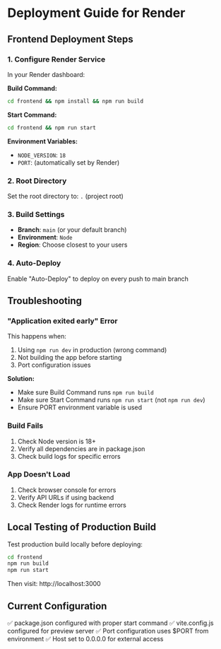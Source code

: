 # Deployment Guide for Render

## Frontend Deployment Steps

### 1. Configure Render Service

In your Render dashboard:

**Build Command:**
```bash
cd frontend && npm install && npm run build
```

**Start Command:**
```bash
cd frontend && npm run start
```

**Environment Variables:**
- `NODE_VERSION`: `18`
- `PORT`: (automatically set by Render)

### 2. Root Directory
Set the root directory to: `.` (project root)

### 3. Build Settings
- **Branch**: `main` (or your default branch)
- **Environment**: `Node`
- **Region**: Choose closest to your users

### 4. Auto-Deploy
Enable "Auto-Deploy" to deploy on every push to main branch

## Troubleshooting

### "Application exited early" Error
This happens when:
1. Using `npm run dev` in production (wrong command)
2. Not building the app before starting
3. Port configuration issues

**Solution:**
- Make sure Build Command runs `npm run build`
- Make sure Start Command runs `npm run start` (not `npm run dev`)
- Ensure PORT environment variable is used

### Build Fails
1. Check Node version is 18+
2. Verify all dependencies are in package.json
3. Check build logs for specific errors

### App Doesn't Load
1. Check browser console for errors
2. Verify API URLs if using backend
3. Check Render logs for runtime errors

## Local Testing of Production Build

Test production build locally before deploying:

```bash
cd frontend
npm run build
npm run start
```

Then visit: http://localhost:3000

## Current Configuration

✅ package.json configured with proper start command
✅ vite.config.js configured for preview server
✅ Port configuration uses $PORT from environment
✅ Host set to 0.0.0.0 for external access

